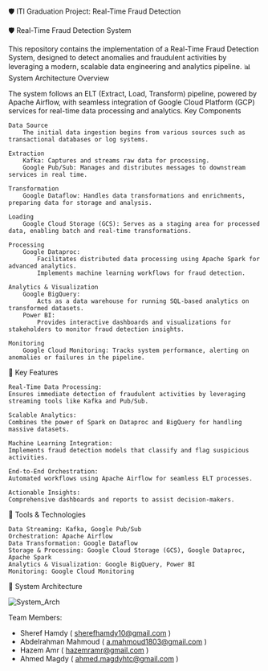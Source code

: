 🛡️ ITI Graduation Project: Real-Time Fraud Detection

🛡️ Real-Time Fraud Detection System

This repository contains the implementation of a Real-Time Fraud Detection System, designed to detect anomalies and fraudulent activities by leveraging a modern, scalable data engineering and analytics pipeline.
📊 System Architecture
Overview

The system follows an ELT (Extract, Load, Transform) pipeline, powered by Apache Airflow, with seamless integration of Google Cloud Platform (GCP) services for real-time data processing and analytics.
Key Components

    Data Source
        The initial data ingestion begins from various sources such as transactional databases or log systems.

    Extraction
        Kafka: Captures and streams raw data for processing.
        Google Pub/Sub: Manages and distributes messages to downstream services in real time.

    Transformation
        Google Dataflow: Handles data transformations and enrichments, preparing data for storage and analysis.

    Loading
        Google Cloud Storage (GCS): Serves as a staging area for processed data, enabling batch and real-time transformations.

    Processing
        Google Dataproc:
            Facilitates distributed data processing using Apache Spark for advanced analytics.
            Implements machine learning workflows for fraud detection.

    Analytics & Visualization
        Google BigQuery:
            Acts as a data warehouse for running SQL-based analytics on transformed datasets.
        Power BI:
            Provides interactive dashboards and visualizations for stakeholders to monitor fraud detection insights.

    Monitoring
        Google Cloud Monitoring: Tracks system performance, alerting on anomalies or failures in the pipeline.

🎯 Key Features

    Real-Time Data Processing:
    Ensures immediate detection of fraudulent activities by leveraging streaming tools like Kafka and Pub/Sub.

    Scalable Analytics:
    Combines the power of Spark on Dataproc and BigQuery for handling massive datasets.

    Machine Learning Integration:
    Implements fraud detection models that classify and flag suspicious activities.

    End-to-End Orchestration:
    Automated workflows using Apache Airflow for seamless ELT processes.

    Actionable Insights:
    Comprehensive dashboards and reports to assist decision-makers.

🔧 Tools & Technologies

    Data Streaming: Kafka, Google Pub/Sub
    Orchestration: Apache Airflow
    Data Transformation: Google Dataflow
    Storage & Processing: Google Cloud Storage (GCS), Google Dataproc, Apache Spark
    Analytics & Visualization: Google BigQuery, Power BI
    Monitoring: Google Cloud Monitoring

🌟 System Architecture 

![System_Arch](https://github.com/user-attachments/assets/b0a3b862-21cd-4b52-9046-7cfb4118a596)


Team Members:
- Sheref Hamdy ( sherefhamdy10@gmail.com )
- Abdelrahman Mahmoud ( a.mahmoud1803@gmail.com )
- Hazem Amr ( hazemramr@gmail.com )
- Ahmed Magdy ( ahmed.magdyhtc@gmail.com )

    
